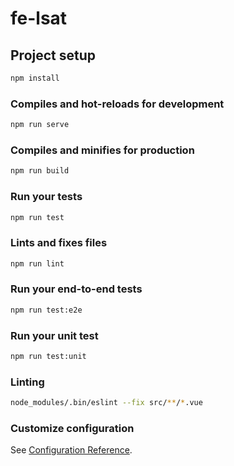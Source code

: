 # fe-lsat

## Project setup

```bash
npm install
```

### Compiles and hot-reloads for development

```bash
npm run serve
```

### Compiles and minifies for production

```bash
npm run build
```

### Run your tests

```bash
npm run test
```

### Lints and fixes files

```bash
npm run lint
```

### Run your end-to-end tests

```bash
npm run test:e2e
```

### Run your unit test

```bash
npm run test:unit
```

### Linting

```bash
node_modules/.bin/eslint --fix src/**/*.vue
```

### Customize configuration

See [Configuration Reference](https://cli.vuejs.org/config/).
